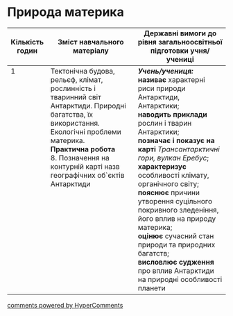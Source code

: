 <div id="hypercomments_widget" class="js-hypercomments-widget invisible"></div>

# Природа материка

<table>
  <tr>
    <td width="10%" align="center"><b>Кількість годин</b></td>  
    <td width="45%" align="center"><b>Зміст навчального матеріалу</b></td>
    <td width="45%" align="center"><b>Державні вимоги до рівня загальноосвітньої підготовки учня/учениці</b></td>
  </tr>
<tbody>
  <tr>
<td width="10%" style="vertical-align:top !important;">1</td>
    <td width="45%" style="vertical-align:top !important;">
Тектонічна будова, рельєф, клімат, рослинність і тваринний світ Антарктиди. Природні багатства, їх використання. Екологічні проблеми материка.<br>
<b>Практична робота</b><br>
8. Позначення на контурній карті назв географічних об`єктів Антарктиди
</td>
    <td width="45%" style="vertical-align:top !important;">
<i><b>Учень/учениця:</b></i><br>
<b>називає</b> характерні риси природи Антарктиди, Антарктики; <br>
<b>наводить приклади</b> рослин і тварин Антарктики;<br>
<b>позначає і показує на карті</b> <i>Трансантарктичні гори, вулкан Еребус</i>;<br>
<b>характеризує</b> особливості клімату, органічного світу;<br>
<b>пояснює</b> причини утворення суцільного покривного зледеніння, його вплив на природу материка;<br>
<b>оцінює</b> сучасний стан природи та природних багатств;<br>
<b>висловлює судження</b> про вплив Антарктиди на природні особливості планети</td>
  </tr>
</tbody>
</table>

<div class="js-hypercomments-container">
<a href="http://hypercomments.com" class="hc-link" title="comments widget">comments powered by HyperComments</a>
</div>